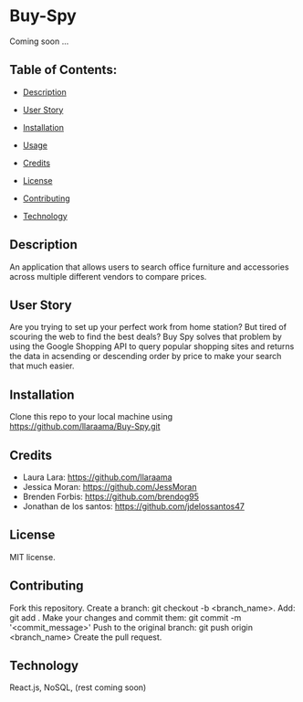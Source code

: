 # Buy-Spy
Coming soon ... 

 ## Table of Contents:
  * [Description](#Description)
 
  * [User Story](#User-Story)
  
  * [Installation](#Installation)

  * [Usage](#Usage)
  
  * [Credits](#Credits)

  * [License](#License)

  * [Contributing](#Contributing)

  * [Technology](#Technology)
  
  ## Description
  An application that allows users to search office furniture and accessories across multiple different vendors to compare prices.
  
  ## User Story
  Are you trying to set up your perfect work from home station? But tired of scouring the web to find the best deals? Buy Spy solves that problem by using the Google Shopping     API  to query popular shopping sites and returns the data in acsending or descending order by price to make your search that much easier.
  
  ## Installation 
  Clone this repo to your local machine using https://github.com/llaraama/Buy-Spy.git
  
  ## Credits
  * Laura Lara: https://github.com/llaraama
  * Jessica Moran: https://github.com/JessMoran
  * Brenden Forbis: https://github.com/brendog95
  * Jonathan de los santos: https://github.com/jdelossantos47
  
  ## License 
  MIT license.
  
  ## Contributing 
  Fork this repository. Create a branch: git checkout -b <branch_name>. Add: git add . Make your changes and commit them: git commit -m '<commit_message>' Push to the original     branch: git push origin <branch_name> Create the pull request.
  
  ## Technology
  React.js, NoSQL, (rest coming soon)

